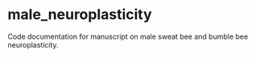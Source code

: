 # male_neuroplasticity
 Code documentation for manuscript on male sweat bee and bumble bee neuroplasticity.
